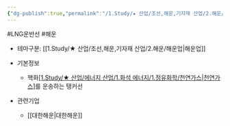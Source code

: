 ```yaml
---
{"dg-publish":true,"permalink":"/1.Study/★ 산업/조선,해운,기자재 산업/2.해운/INFO_해운/LNG운반선/","created":"2024-11-20T21:02:29.338+09:00","updated":"2025-06-26T17:03:46.456+09:00"}
---
```


#LNG운반선 #해운 

- 테마구분: [[1.Study/★ 산업/조선,해운,기자재 산업/2.해운/해운업\|해운업]]


- 기본정보
	- 핵화[[1.Study/★ 산업/에너지 산업/1.화석 에너지/1.정유화학/천연가스\|천연가스]](LNG)를 운송하는 탱커선


- 관련기업
	- [[대한해운\|대한해운]]

